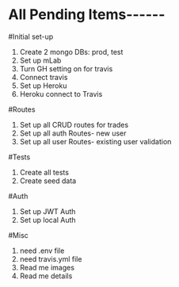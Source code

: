 # All Pending Items------

#Initial set-up
1. Create 2 mongo DBs: prod, test
1. Set up mLab
1. Turn GH setting on for travis
1. Connect travis
1. Set up Heroku
1. Heroku connect to Travis

#Routes
1. Set up all CRUD routes for trades
1. Set up all auth Routes- new user
1. Set up all user Routes- existing user validation


#Tests
1. Create all tests
1. Create seed data

#Auth
1. Set up JWT Auth
1. Set up local Auth

#Misc
1. need .env file
1. need travis.yml file
1. Read me images
1. Read me details
